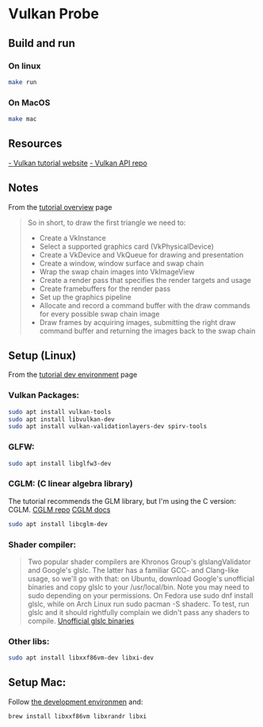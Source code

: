 # Vulkan Probe

## Build and run

### On linux

```bash
make run
```

### On MacOS

```zsh
make mac
```

## Resources

[- Vulkan tutorial website](https://vulkan-tutorial.com/)
[- Vulkan API repo](https://github.com/KhronosGroup/Vulkan-Docs)

## Notes

From the [tutorial overview](https://vulkan-tutorial.com/en/Overview) page

> So in short, to draw the first triangle we need to:
>
> - Create a VkInstance
> - Select a supported graphics card (VkPhysicalDevice)
> - Create a VkDevice and VkQueue for drawing and presentation
> - Create a window, window surface and swap chain
> - Wrap the swap chain images into VkImageView
> - Create a render pass that specifies the render targets and usage
> - Create framebuffers for the render pass
> - Set up the graphics pipeline
> - Allocate and record a command buffer with the draw commands for every possible swap chain image
> - Draw frames by acquiring images, submitting the right draw command buffer and returning the images back to the swap chain

## Setup (Linux)

From the [tutorial dev environment](https://vulkan-tutorial.com/en/Development_environment) page

### Vulkan Packages:

```bash
sudo apt install vulkan-tools
sudo apt install libvulkan-dev
sudo apt install vulkan-validationlayers-dev spirv-tools
```

### GLFW:

```bash
sudo apt install libglfw3-dev
```

### CGLM: (C linear algebra library)

The tutorial recommends the GLM library, but I'm using the C version: CGLM.
[CGLM repo](https://github.com/recp/cglm)
[CGLM docs](https://cglm.readthedocs.io/)

```bash
sudo apt install libcglm-dev
```

### Shader compiler:

> Two popular shader compilers are Khronos Group's glslangValidator and Google's glslc. The latter has a familiar GCC- and Clang-like usage, so we'll go with that: on Ubuntu, download Google's unofficial binaries and copy glslc to your /usr/local/bin. Note you may need to sudo depending on your permissions. On Fedora use sudo dnf install glslc, while on Arch Linux run sudo pacman -S shaderc. To test, run glslc and it should rightfully complain we didn't pass any shaders to compile.
> [Unofficial glslc binaries](https://github.com/google/shaderc/blob/main/downloads.md)

### Other libs:

```bash
sudo apt install libxxf86vm-dev libxi-dev
```

## Setup Mac:

Follow [the development environmen](https://vulkan-tutorial.com/en/Development_environment) and:

```zsh
brew install libxxf86vm libxrandr libxi
```
